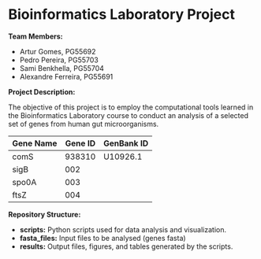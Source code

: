# Bioinformatics Laboratory Project

**Team Members:**

* Artur Gomes, PG55692
* Pedro Pereira, PG55703
* Sami Benkhella, PG55704
* Alexandre Ferreira, PG55691

**Project Description:**

The objective of this project is to employ the computational tools learned in the Bioinformatics Laboratory course to conduct an analysis of a selected set of genes from human gut microorganisms.

| **Gene Name**     | **Gene ID**     |**GenBank ID**   |
|-------------------|-----------------|-----------------|
| comS              | 938310          |U10926.1         |
| sigB              | 002             |                 |
| spo0A             | 003             |                 |
| ftsZ              | 004             |                 |

**Repository Structure:**

* **scripts:** Python scripts used for data analysis and visualization.
* **fasta_files:** Input files to be analysed (genes fasta)
* **results:** Output files, figures, and tables generated by the scripts.

